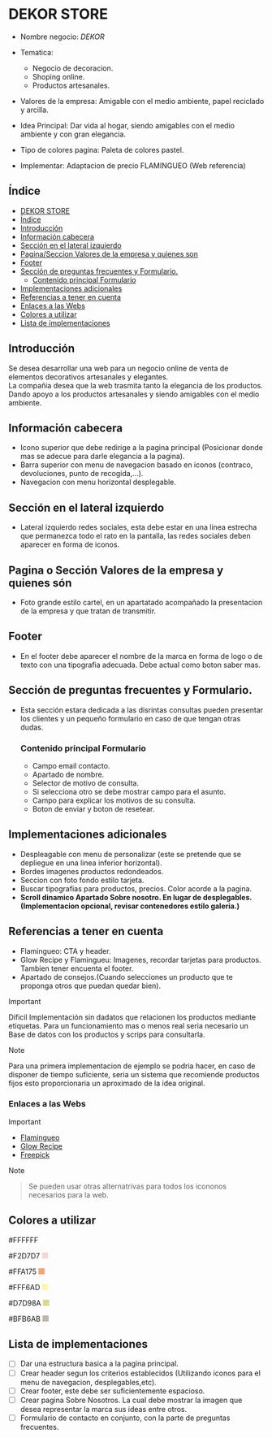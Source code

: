 # DEKOR STORE 
 - Nombre negocio: *DEKOR*  
 - Tematica:
     -  Negocio de decoracion.  
     -  Shoping online.
     -  Productos artesanales.

 - Valores de la empresa: Amigable con el medio ambiente, papel reciclado y arcilla.  
 - Idea Principal: Dar vida al hogar, siendo amigables con el medio ambiente y con gran elegancia.  
 - Tipo de colores pagina: Paleta de colores pastel.  
 - Implementar: Adaptacion de precio FLAMINGUEO (Web referencia)  

## Índice
- [ DEKOR STORE ](#dekor-store)
- [ Índice ](#índice)
- [ Introducción](#introducción)
- [ Información cabecera ](#información-cabecera)
- [ Sección en el lateral izquierdo](#sección-en-el-lateral-izquierdo)
- [Pagina/Seccion Valores de la empresa y quienes son](#pagina-o-sección-valores-de-la-empresa-y-quienes-són)
- [ Footer ](#footer)
- [Sección de preguntas frecuentes y Formulario. ](#sección-de-preguntas-frecuentes-y-formularios)
	- [ Contenido principal Formulario ](#contenido-principal-formulario)
- [ Implementaciones adicionales ](#implementaciones-adicionales)
- [ Referencias a tener en cuenta ](#referencias-a-tener-en-cuenta)
- [Enlaces a las Webs](#enlaces-a-las-webs)
- [ Colores a utilizar ](#colores-a-utilizar)
- [Lista de implementaciones ](#lista-de-implementaciones)

## Introducción
Se desea desarrollar una web para un negocio online de venta de elementos decorativos artesanales y elegantes.  
La compañia desea que la web trasmita tanto la elegancia de los productos. Dando apoyo a los productos artesanales y siendo amigables con el medio ambiente.    

## Información cabecera   
- Icono superior que debe redirige a la pagina principal (Posicionar donde mas se adecue para darle elegancia a la pagina).  
- Barra superior con menu de navegacion basado en iconos (contraco, devoluciones, punto de recogida,...).  
- Navegacion con menu horizontal desplegable.    
  
## Sección en el lateral izquierdo 
- Lateral izquierdo redes sociales, esta debe estar en una linea estrecha que permanezca todo el rato en la pantalla, las redes sociales deben aparecer en forma de iconos.
  
## Pagina o Sección Valores de la empresa y quienes són 
- Foto grande estilo cartel, en un apartatado acompañado la presentacion de la empresa y que tratan de transmitir.  

## Footer  
- En el footer debe aparecer el nombre de la marca en forma de logo o de texto con una tipografia adecuada. Debe actual como boton saber mas.  

## Sección de preguntas frecuentes y Formulario. 
- Esta sección estara dedicada a las disrintas consultas pueden presentar los clientes y un pequeño formulario en caso de que tengan otras dudas.    
 	
    ### Contenido principal Formulario 
    - Campo email contacto.
    - Apartado de nombre.  
    - Selector de motivo de consulta.  
    - Si selecciona otro se debe mostrar campo para el asunto.  
    - Campo para explicar los motivos de su consulta.   
    - Boton de enviar y boton de resetear.  
	
## Implementaciones adicionales 
 - Despleagable con menu de personalizar (este se pretende que se depliegue en una linea inferior horizontal).    
 - Bordes imagenes productos redondeados.    
 - Seccion con foto fondo estilo tarjeta.    
 - Buscar tipografias para productos, precios. Color acorde a la pagina.    
 - **Scroll dinamico Apartado Sobre nosotro. En lugar de desplegables.(Implementacion opcional, revisar contenedores estilo galeria.)**    


## Referencias a tener en cuenta   
 - Flamingueo: CTA y header.     
 - Glow Recipe y Flamingueu: Imagenes, recordar tarjetas para productos. Tambien tener encuenta el footer.
 - Apartado de consejos.(Cuando selecciones un producto que te proponga otros que puedan quedar bien).
 > [!IMPORTANT] 
 > Dificil Implementación sin dadatos que relacionen los productos mediante etiquetas.
 > Para un funcionamiento mas o menos real seria necesario un Base de datos con los productos y scrips para consultarla.

 > [!NOTE]
 > Para una primera implementacion de ejemplo se podria hacer, en caso de disponer de tiempo suficiente, seria un sistema que recomiende productos fijos
 > esto proporcionaria un aproximado de la idea original. 
 
 ### Enlaces a las Webs
 > [!IMPORTANT]
 > - [Flamingueo](https://flamingueostore.com/)  
 > - [Glow Recipe](https://www.glowrecipe.com/)
 > - [Freepick](https://www.freepik.es/iconos/web)
   
 > [!NOTE]
 > > Se pueden usar otras alternatrivas para todos los icononos necesarios para la web.

 
 ## Colores a utilizar 
 
<p> #FFFFFF <img src="imagecolor/FFFFFF.png" alt="color-FFFFFF" width="12px" height="12px"></p>
<p> #F2D7D7 <img src="imagecolor/F2D7D7.png" alt="color-F2D7D7"></p>
<p>#FFA175 <img src="imagecolor/FFA175.png"></p>
<p>#FFF6AD <img src="imagecolor/FFF6AD.png"></p>
<p>#D7D98A <img src="imagecolor/D7D98A.png"></p>  
<p>#BFB6AB <img src="imagecolor/BFB6AB.png"></p>

## Lista de implementaciones 
- [ ] Dar una estructura basica a la pagina principal.
- [ ] Crear header segun los criterios establecidos (Utilizando iconos para el menu de navegacion, desplegables,etc).
- [ ] Crear footer, este debe ser suficientemente espacioso.
- [ ] Crear pagina Sobre Nosotros. La cual debe mostrar la imagen que desea representar la marca sus ideas entre otros.
- [ ] Formulario de contacto en conjunto, con la parte de preguntas frecuentes. 
